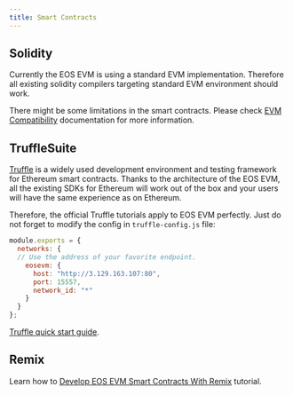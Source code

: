 ```yaml
---
title: Smart Contracts
---
```


## Solidity

Currently the EOS EVM is using a standard EVM implementation. Therefore all existing solidity compilers targeting standard EVM environment should work.

There might be some limitations in the smart contracts. Please check [EVM Compatibility](./20_compatibility/index.md) documentation for more information.

## TruffleSuite

[Truffle](https://www.trufflesuite.com/) is a widely used development environment and testing framework for Ethereum smart contracts. Thanks to the architecture of the EOS EVM, all the existing SDKs for Ethereum will work out of the box and your users will have the same experience as on Ethereum.

Therefore, the official Truffle tutorials apply to EOS EVM perfectly.
Just do not forget to modify the config in `truffle-config.js` file:

```javascript
module.exports = {
  networks: {
  // Use the address of your favorite endpoint.
    eosevm: {
      host: "http://3.129.163.107:80",
      port: 15557,
      network_id: "*"
    }
  }
};

```

[Truffle quick start guide](https://trufflesuite.com/docs/truffle/quickstart/).

## Remix

Learn how to [Develop EOS EVM Smart Contracts With Remix](./50_develop-eos-evm-smart-contracts-with-remix.md) tutorial.
